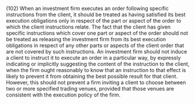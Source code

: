 (102) When an investment firm executes an order following specific instructions from the client, it should be treated as having satisfied its best execution obligations only in respect of the part or aspect of the order to which the client instructions relate. The fact that the client has given specific instructions which cover one part or aspect of the order should not be treated as releasing the investment firm from its best execution obligations in respect of any other parts or aspects of the client order that are not covered by such instructions. An investment firm should not induce a client to instruct it to execute an order in a particular way, by expressly indicating or implicitly suggesting the content of the instruction to the client, when the firm ought reasonably to know that an instruction to that effect is likely to prevent it from obtaining the best possible result for that client. However, this should not prevent a firm inviting a client to choose between two or more specified trading venues, provided that those venues are consistent with the execution policy of the firm.